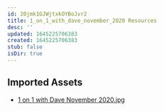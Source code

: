 ```yaml
---
id: 20jmk1GJWjtxkOYBoJvr2
title: 1_on_1_with_dave_november_2020 Resources
desc: ''
updated: 1645225706383
created: 1645225706383
stub: false
isDir: true
---
```

## Imported Assets
- [1 on 1 with Dave November 2020.jpg](/assets/1-on-1-with-dave-november-2020.jpg)
